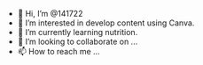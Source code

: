 - 👋 Hi, I’m @141722
- 👀 I’m interested in develop content using Canva.
- 🌱 I’m currently learning nutrition.
- 💞️ I’m looking to collaborate on ...
- 📫 How to reach me ...

<!---
141722/141722 is a ✨ special ✨ repository because its `README.md` (this file) appears on your GitHub profile.
You can click the Preview link to take a look at your changes.
--->
